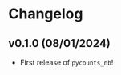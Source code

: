 # Changelog

<!--next-version-placeholder-->

## v0.1.0 (08/01/2024)

- First release of `pycounts_nb`!